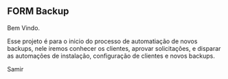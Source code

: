 ## FORM Backup

Bem Vindo.

Esse projeto é para o inicio do processo de automatiação de novos backups, nele iremos conhecer os clientes, aprovar solicitações, e disparar as automações de instalação, configuração de clientes e novos backups.

Samir